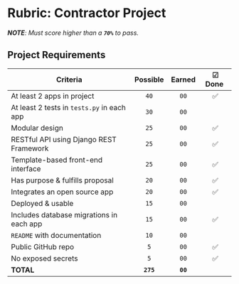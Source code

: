# Rubric: Contractor Project

_**NOTE**: Must score higher than a **`70%`** to pass._

## Project Requirements

| Criteria                                   | Possible  |  Earned  | ☑ Done ️ |
| ------------------------------------------ | :-------: | :------: | :------: |
| At least 2 apps in project                 |   `40`    |   `00`   |    ✅     |
| At least 2 tests in `tests.py` in each app |   `30`    |   `00`   |          |
| Modular design                             |   `25`    |   `00`   |    ✅     |
| RESTful API using Django REST Framework    |   `25`    |   `00`   |    ✅     |
| Template-based front-end interface         |   `25`    |   `00`   |     ✅    |
| Has purpose & fulfills proposal            |   `20`    |   `00`   |    ✅     |
| Integrates an open source app              |   `20`    |   `00`   |     ✅    |
| Deployed & usable                          |   `15`    |   `00`   |          |
| Includes database migrations in each app   |   `15`    |   `00`   |    ✅     |
| `README` with documentation                |   `10`    |   `00`   |          |
| Public GitHub repo                         |    `5`    |   `00`   |    ✅     |
| No exposed secrets                         |    `5`    |   `00`   |     ✅     |
| **TOTAL**                                  | **`275`** | **`00`** |          |
